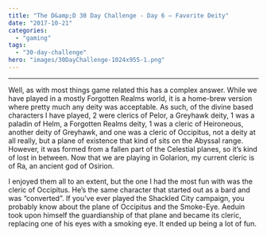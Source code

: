 ```yaml
---
title: "The D&amp;D 30 Day Challenge - Day 6 – Favorite Deity"
date: "2017-10-21"
categories: 
  - "gaming"
tags: 
  - "30-day-challenge"
hero: "images/30DayChallenge-1024x955-1.png"
---
```


* * *

Well, as with most things game related this has a complex answer. While we have played in a mostly Forgotten Realms world, it is a home-brew version where pretty much any deity was acceptable. As such, of the divine based characters I have played, 2 were clerics of Pelor, a Greyhawk deity, 1 was a paladin of Helm, a Forgotten Realms deity, 1 was a cleric of Heironeous, another deity of Greyhawk, and one was a cleric of Occipitus, not a deity at all really, but a plane of existence that kind of sits on the Abyssal range. However, it was formed from a fallen part of the Celestial planes, so it’s kind of lost in between. Now that we are playing in Golarion, my current cleric is of Ra, an ancient god of Osirion.

I enjoyed them all to an extent, but the one I had the most fun with was the cleric of Occipitus. He’s the same character that started out as a bard and was “converted”. If you’ve ever played the Shackled City campaign, you probably know about the plane of Occipitus and the Smoke-Eye. Aeduin took upon himself the guardianship of that plane and became its cleric, replacing one of his eyes with a smoking eye. It ended up being a lot of fun.
